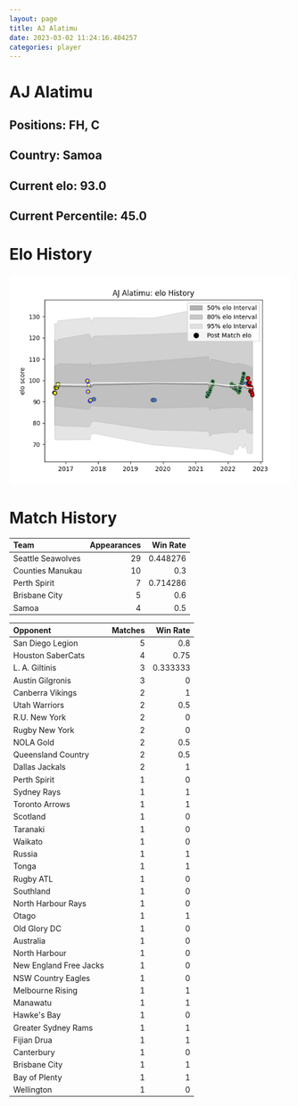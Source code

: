 ```yaml
---  
layout: page  
title: AJ Alatimu  
date: 2023-03-02 11:24:16.404257  
categories: player  
---
```

# AJ Alatimu

## Positions: FH, C

## Country: Samoa

## Current elo: 93.0

## Current Percentile: 45.0

# Elo History


![elo history](history_AJAlatimu.png)
# Match History


| Team              |   Appearances |   Win Rate |
|:------------------|--------------:|-----------:|
| Seattle Seawolves |            29 |   0.448276 |
| Counties Manukau  |            10 |   0.3      |
| Perth Spirit      |             7 |   0.714286 |
| Brisbane City     |             5 |   0.6      |
| Samoa             |             4 |   0.5      |

| Opponent               |   Matches |   Win Rate |
|:-----------------------|----------:|-----------:|
| San Diego Legion       |         5 |   0.8      |
| Houston SaberCats      |         4 |   0.75     |
| L. A. Giltinis         |         3 |   0.333333 |
| Austin Gilgronis       |         3 |   0        |
| Canberra Vikings       |         2 |   1        |
| Utah Warriors          |         2 |   0.5      |
| R.U. New York          |         2 |   0        |
| Rugby New York         |         2 |   0        |
| NOLA Gold              |         2 |   0.5      |
| Queensland Country     |         2 |   0.5      |
| Dallas Jackals         |         2 |   1        |
| Perth Spirit           |         1 |   0        |
| Sydney Rays            |         1 |   1        |
| Toronto Arrows         |         1 |   1        |
| Scotland               |         1 |   0        |
| Taranaki               |         1 |   0        |
| Waikato                |         1 |   0        |
| Russia                 |         1 |   1        |
| Tonga                  |         1 |   1        |
| Rugby ATL              |         1 |   0        |
| Southland              |         1 |   0        |
| North Harbour Rays     |         1 |   0        |
| Otago                  |         1 |   1        |
| Old Glory DC           |         1 |   0        |
| Australia              |         1 |   0        |
| North Harbour          |         1 |   0        |
| New England Free Jacks |         1 |   0        |
| NSW Country Eagles     |         1 |   0        |
| Melbourne Rising       |         1 |   1        |
| Manawatu               |         1 |   1        |
| Hawke's Bay            |         1 |   0        |
| Greater Sydney Rams    |         1 |   1        |
| Fijian Drua            |         1 |   1        |
| Canterbury             |         1 |   0        |
| Brisbane City          |         1 |   1        |
| Bay of Plenty          |         1 |   1        |
| Wellington             |         1 |   0        |
